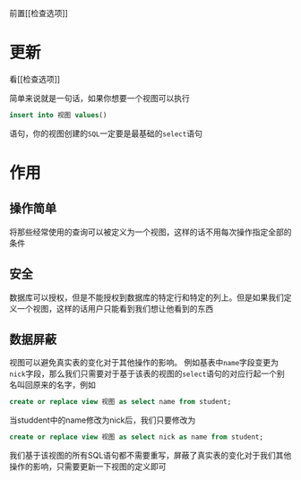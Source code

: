 前置[[检查选项]]

# 更新
看[[检查选项]]

简单来说就是一句话，如果你想要一个视图可以执行
```SQL
insert into 视图 values()
```
语句，你的视图创建的`SQL`一定要是最基础的`select`语句

# 作用
## 操作简单
将那些经常使用的查询可以被定义为一个视图，这样的话不用每次操作指定全部的条件

## 安全
数据库可以授权，但是不能授权到数据库的特定行和特定的列上。但是如果我们定义一个视图，这样的话用户只能看到我们想让他看到的东西

## 数据屏蔽
视图可以避免真实表的变化对于其他操作的影响。
例如基表中`name`字段变更为`nick`字段，那么我们只需要对于基于该表的视图的`select`语句的对应行起一个别名叫回原来的名字，例如
```SQL
create or replace view 视图 as select name from student;
```
当studdent中的name修改为nick后，我们只要修改为
```SQL
create or replace view 视图 as select nick as name from student;
```
我们基于该视图的所有SQL语句都不需要重写，屏蔽了真实表的变化对于我们其他操作的影响，只需要更新一下视图的定义即可